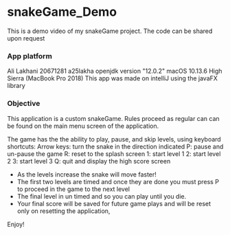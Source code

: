 # snakeGame_Demo

This is a demo video of my snakeGame project. The code can be shared upon request

### App platform
Ali Lakhani 20671281 a25lakha openjdk version "12.0.2" macOS 10.13.6 High Sierra (MacBook Pro 2018) 
This app was made on intelliJ using the javaFX library

### Objective
This application is a custom snakeGame. Rules proceed as regular can can be found on the main menu screen of the application. 

The game has the the ability to play, pause, and skip levels, using keyboard shortcuts:
Arrow keys: turn the snake in the direction indicated
P: pause and un-pause the game
R: reset to the splash screen
1: start level 1
2: start level 2
3: start level 3
Q: quit and display the high score screen

- As the levels increase the snake will move faster! 
- The first two levels are timed and once they are done you must press P to proceed in the game to the next level 
- The final level in un timed and so you can play until you die. 
- Your final score will be saved for future game plays and will be reset only on resetting the application, 

Enjoy! 
